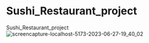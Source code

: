 # Sushi_Restaurant_project
Sushi_Restaurant_project
![screencapture-localhost-5173-2023-06-27-19_40_02](https://github.com/haneeshaseef/Sushi_Restaurant_project/assets/102936721/d653a9f5-d68f-42b8-b002-a73038a26ef2)
